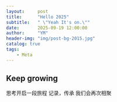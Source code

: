 ```yaml
---
layout:     post
title:      "Hello 2025"
subtitle:   " \"Yeah It's on.\""
date:       2025-09-19 12:00:00
author:     "YM"
header-img: "img/post-bg-2015.jpg"
catalog: true
tags:
    - Meta
---
```


## Keep growing 
思考开启一段旅程 记录，传承
我们会再次相聚

